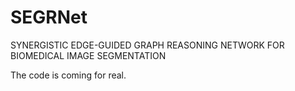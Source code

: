 # SEGRNet
SYNERGISTIC EDGE-GUIDED GRAPH REASONING NETWORK FOR BIOMEDICAL IMAGE SEGMENTATION

The code is coming for real.

